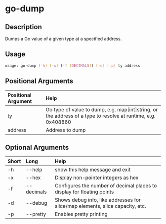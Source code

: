 <!-- THIS PART OF THIS FILE IS AUTOGENERATED. DO NOT MODIFY IT. See scripts/generate_docs.sh -->




# go-dump

## Description


Dumps a Go value of a given type at a specified address.
## Usage


```bash
usage: go-dump [-h] [-x] [-f [DECIMALS]] [-d] [-p] ty address

```
## Positional Arguments

|Positional Argument|Help|
| :--- | :--- |
|ty|Go type of value to dump, e.g. map[int]string, or the address of a type to resolve at runtime, e.g. 0x408860|
|address|Address to dump|

## Optional Arguments

|Short|Long|Help|
| :--- | :--- | :--- |
|-h|--help|show this help message and exit|
|-x|--hex|Display non-pointer integers as hex|
|-f|--decimals|Configures the number of decimal places to display for floating points|
|-d|--debug|Shows debug info, like addresses for slice/map elements, slice capacity, etc.|
|-p|--pretty|Enables pretty printing|

<!-- END OF AUTOGENERATED PART. Do not modify this line or the line below, they mark the end of the auto-generated part of the file. If you want to extend the documentation in a way which cannot easily be done by adding to the command help description, write below the following line. -->
<!-- ------------\>8---- ----\>8---- ----\>8------------ -->
